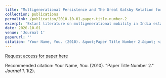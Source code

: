 ```yaml
---
title: "Multigenerational Persistence and The Great Gatsby Relation for India"
collection: publications
permalink: /publication/2010-10-01-paper-title-number-2
excerpt: 'Extant literature on multigenerational mobility in India establishes the existence of a ‘grandfather effect’. By using distinct models to measure intergenerational and multigenerational educational persistence, this paper contends that this effect can be direct, indirect, or non-existent depending on the identity group - caste or religion - to which the family belongs. The study also finds evidence for differences in persistence due to regional factors. This paper is also the first to develop an identification strategy for multigenerational mobility in India through the use of the abolition of untouchability in 1955 as an instrument for the father’s education. The study is the first to explore The Great Gatsby relation for regions within India using caste and religion-based identifiers. This study finds that the relation holds regardless of the identity group considered.'
date: 2020-10-01
venue: 'Journal 1'
paperurl: ''
citation: 'Your Name, You. (2010). &quot;Paper Title Number 2.&quot; <i>Journal 1</i>. 1(2).'
---
```



[Request access for paper here]()

Recommended citation: Your Name, You. (2010). "Paper Title Number 2." <i>Journal 1</i>. 1(2).
